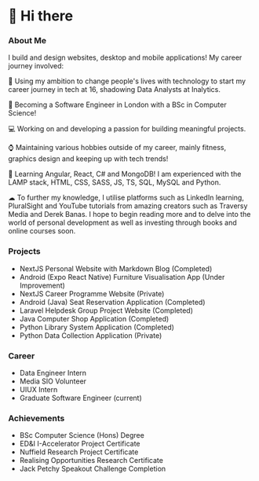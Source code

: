 # 👋 Hi there 




### About Me 
I build and design websites, desktop and mobile applications! My career journey involved:

🔎 Using my ambition to change people's lives with technology to start my career journey in tech at 16, shadowing Data Analysts at Inalytics.

🎩 Becoming a Software Engineer in London with a BSc in Computer Science!

💻 Working on and developing a passion for building meaningful projects.

⌚ Maintaining various hobbies outside of my career, mainly fitness, graphics design and keeping up with tech trends!

🧠 Learning Angular, React, C# and MongoDB! I am experienced with the LAMP stack, HTML, CSS, SASS, JS, TS, SQL, MySQL and Python.

☁ To further my knowledge, I utilise platforms such as LinkedIn learning, PluralSight and YouTube tutorials from amazing creators such as Traversy Media and Derek Banas. I hope to begin reading more and to delve into the world of personal development as well as investing through books and online courses soon.

### Projects

- NextJS Personal Website with Markdown Blog (Completed)
- Android (Expo React Native) Furniture Visualisation App (Under Improvement)
- NextJS Career Programme Website (Private)
- Android (Java) Seat Reservation Application (Completed)
- Laravel Helpdesk Group Project Website (Completed)
- Java Computer Shop Application (Completed)
- Python Library System Application (Completed)
- Python Data Collection Application (Private)

### Career

- Data Engineer Intern
- Media SIO Volunteer
- UIUX Intern
- Graduate Software Engineer (current)





### Achievements

- BSc Computer Science (Hons) Degree
- ED&I I-Accelerator Project Certificate
- Nuffield Research Project Certificate
- Realising Opportunities Research Certificate
- Jack Petchy Speakout Challenge Completion


<!-- 

Here are some ideas to get you started:

- 🔭 I’m currently working on ...
- 🌱 I’m currently learning ...
- 👯 I’m looking to collaborate on ...
- 🤔 I’m looking for help with ...
- 💬 Ask me about ...
- 📫 How to reach me: ...
- 😄 Pronouns: ...
- ⚡ Fun fact: ...
-->
